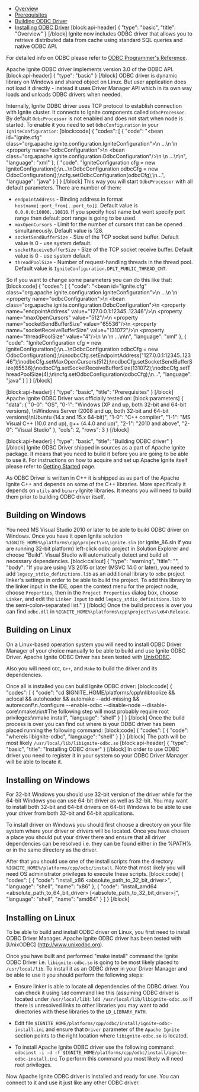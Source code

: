 * [Overview](#overview)
* [Prerequisites](#prerequisites)
* [Building ODBC Driver](#building-odbc-driver)
* [Installing ODBC Driver](#installing-odbc-driver)
[block:api-header]
{
  "type": "basic",
  "title": "Overview"
}
[/block]
Ignite now includes ODBC driver that allows you to retrieve distributed data from cache using standard SQL queries and native ODBC API.

For detailed info on ODBC please refer to [ODBC Programmer's Reference](https://msdn.microsoft.com/en-us/library/ms714177.aspx).

Apache Ignite ODBC driver implements version 3.0 of the ODBC API.
[block:api-header]
{
  "type": "basic"
}
[/block]
ODBC driver is dynamic library on Windows and shared object on Linux. But user application does not load it directly - instead it uses Driver Manager API which in its own way loads and unloads ODBC drivers when needed.

Internally, Ignite ODBC driver uses TCP protocol to establish connection with Ignite cluster. It connects to Ignite components called `OdbcProcessor`. By default `OdbcProcessor` is not enabled and does not start when node is started. To enable it you need to set `OdbcConfiguration` in your `IgniteConfiguration`:
[block:code]
{
  "codes": [
    {
      "code": "<bean id=\"ignite.cfg\" class=\"org.apache.ignite.configuration.IgniteConfiguration\">\n  ...\n  <!-- Enabling ODBC. -->\n  <property name=\"odbcConfiguration\">\n    <bean class=\"org.apache.ignite.configuration.OdbcConfiguration\"/>\n  </property>\n  ...\n</bean>\n",
      "language": "xml"
    },
    {
      "code": "IgniteConfiguration cfg = new IgniteConfiguration();\n...\nOdbcConfiguration odbcCfg = new OdbcConfiguration();\ncfg.setOdbcConfiguration(odbcCfg);\n...",
      "language": "java"
    }
  ]
}
[/block]
This way you will start `OdbcProcessor` with all default parameters. There are number of them:
* `endpointAddress` - Binding address in format `hostname[:port_from[..port_to]]`. Default value is `0.0.0.0:10800..10810`. If you specify host name but wont specify port range then default port range is going to be used.
* `maxOpenCursors` - Limit for the number of cursors that can be opened simultaneously. Default value is 128.
* `socketSendBufferSize` - Size of the TCP socket send buffer. Default value is 0 - use system default.
* `socketReceiveBufferSize` - Size of the TCP socket receive buffer. Default value is 0 - use system default.
* `threadPoolSize` - Number of request-handling threads in the thread pool. Default value is `IgniteConfiguration.DFLT_PUBLIC_THREAD_CNT`.

So if you want to change some parameters you can do this like that:
[block:code]
{
  "codes": [
    {
      "code": "<bean id=\"ignite.cfg\" class=\"org.apache.ignite.configuration.IgniteConfiguration\">\n  ...\n  <!-- Enabling ODBC. -->\n  <property name=\"odbcConfiguration\">\n    <bean class=\"org.apache.ignite.configuration.OdbcConfiguration\">\n      <property name=\"endpointAddress\" value=\"127.0.0.1:12345..12346\"/>\n      <property name=\"maxOpenCursors\" value=\"512\"/>\n      <property name=\"socketSendBufferSize\" value=\"65536\"/>\n      <property name=\"socketReceiveBufferSize\" value=\"131072\"/>\n      <property name=\"threadPoolSize\" value=\"4\"/>\n    </bean>\n  </property>\n  ...\n</bean>\n",
      "language": "xml"
    },
    {
      "code": "IgniteConfiguration cfg = new IgniteConfiguration();\n...\nOdbcConfiguration odbcCfg = new OdbcConfiguration();\n\nodbcCfg.setEndpointAddress(\"127.0.0.1:12345..12346\");\nodbcCfg.setMaxOpenCursors(512);\nodbcCfg.setSocketSendBufferSize(65536);\nodbcCfg.setSocketReceiveBufferSize(131072);\nodbcCfg.setThreadPoolSize(4);\n\ncfg.setOdbcConfiguration(odbcCfg);\n...",
      "language": "java"
    }
  ]
}
[/block]

[block:api-header]
{
  "type": "basic",
  "title": "Prerequisites"
}
[/block]
Apache Ignite ODBC Driver was officially tested on:
[block:parameters]
{
  "data": {
    "0-0": "OS",
    "0-1": "Windows (XP and up, both 32-bit and 64-bit versions), \nWindows Server (2008 and up, both 32-bit and 64-bit versions)\nUbuntu (14.x and 15.x 64-bit)",
    "1-0": "C++ compiler",
    "1-1": "MS Visual C++ (10.0 and up), g++ (4.4.0 and up)",
    "2-1": "2010 and above",
    "2-0": "Visual Studio"
  },
  "cols": 2,
  "rows": 3
}
[/block]

[block:api-header]
{
  "type": "basic",
  "title": "Building ODBC driver"
}
[/block]
Ignite ODBC Driver shipped in sources as a part of Apache Ignite package. It means that you need to build it before you are going to be able to use it. For instructions on how to acquire and set up Apache Ignite itself please refer to [Getting Started](doc:getting-started) page.

As ODBC Driver is written in C++ it is shipped as as part of the Apache Ignite C++ and depends on some of the C++ libraries. More specifically it depends on `utils` and `binary` Ignite libraries. It means you will need to build them prior to building ODBC driver itself.

## Building on Windows
You need MS Visual Studio 2010 or later to be able to build ODBC driver on Windows. Once you have it open Ignite solution `%IGNITE_HOME%\platforms\cpp\project\vs\ignite.sln` (or ignite_86.sln if you are running 32-bit platform) left-click odbc project in Solution Explorer and choose "Build". Visual Studio will automatically detect and build all necessary dependencies.
[block:callout]
{
  "type": "warning",
  "title": "",
  "body": "If you are using VS 2015 or later (MSVC 14.0 or later), you need to add `legacy_stdio_definitions.lib` as an additional library to `odbc` project linker's settings in order to be able to build the project. To add this library to the linker input in the IDE, open the context menu for the project node, choose `Properties`, then in the `Project Properties` dialog box, choose `Linker`, and edit the `Linker Input` to add `legacy_stdio_definitions.lib` to the semi-colon-separated list."
}
[/block]
Once the build process is over you can find `odbc.dll` in `%IGNITE_HOME%\platforms\cpp\project\vs\x64\Release`.

## Building on Linux
On a Linux-based operation system you will need to install ODBC Driver Manager of your choice manually to be able to build and use Ignite ODBC Driver. Apache Ignite ODBC Driver has been tested with [UnixODBC](http://www.unixodbc.org).

Also you will need `GCC`, `G++`, and `Make` to build the driver and its dependencies.

Once all is installed you can build Ignite ODBC driver:
[block:code]
{
  "codes": [
    {
      "code": "cd $IGNITE_HOME/platforms/cpp\nlibtoolize && aclocal && autoheader && automake --add-missing && autoreconf\n./configure --enable-odbc --disable-node --disable-core\nmake\n\n#The following step will most probably require root privileges:\nmake install",
      "language": "shell"
    }
  ]
}
[/block]
Once the build process is over you can find out where is your ODBC driver has been placed running the following command:
[block:code]
{
  "codes": [
    {
      "code": "whereis libignite-odbc",
      "language": "shell"
    }
  ]
}
[/block]
The path will be most likely `/usr/local/lib/libignite-odbc.so`
[block:api-header]
{
  "type": "basic",
  "title": "Installing ODBC driver"
}
[/block]
In order to use ODBC driver you need to register it in your system so your ODBC Driver Manager will be able to locate it.

## Installing on Windows
For 32-bit Windows you should use 32-bit version of the driver while for the
64-bit Windows you can use 64-bit driver as well as 32-bit. You may want to install both 32-bit and 64-bit drivers on 64-bit Windows to be able to use your driver from both 32-bit and 64-bit applications.

To install driver on Windows you should first choose a directory on your
file system where your driver or drivers will be located. Once you have
chosen a place you should put your driver there and ensure that all driver
dependencies can be resolved i.e. they can be found either in the %PATH% or
in the same directory as the driver.

After that you should use one of the install scripts from the directory 
`%IGNITE_HOME%/platforms/cpp/odbc/install`. Note that most likely you will need OS administrator privileges to execute these scripts.
[block:code]
{
  "codes": [
    {
      "code": "install_x86 <absolute_path_to_32_bit_driver>",
      "language": "shell",
      "name": "x86"
    },
    {
      "code": "install_amd64 <absolute_path_to_64_bit_driver> [<absolute_path_to_32_bit_driver>]",
      "language": "shell",
      "name": "amd64"
    }
  ]
}
[/block]

## Installing on Linux

To be able to build and install ODBC driver on Linux, you first need to install
ODBC Driver Manager. Apache Ignite ODBC driver has been tested with [UnixODBC]
(http://www.unixodbc.org). 

Once you have built and performed "make install" command the Ignite ODBC Driver i.e. `libignite-odbc.so` is going to be most likely placed to `/usr/local/lib`. To install it as an ODBC driver in your Driver Manager and be able to use it you should perform the following steps:

* Ensure linker is able to locate all dependencies of the ODBC driver. You can check it using `ldd` command like this (assuming ODBC driver is located under `/usr/local/lib`):
  ```ldd /usr/local/lib/libignite-odbc.so```
If there is unresolved links to other libraries you may want to add directories with these libraries to the `LD_LIBRARY_PATH`.

* Edit file `$IGNITE_HOME/platforms/cpp/odbc/install/ignite-odbc-install.ini` and ensure that `Driver` parameter of the `Apache Ignite` section points to the right location where `libignite-odbc.so` is located.
   
* To install Apache Ignite ODBC driver use the following command:
  ```odbcinst -i -d -f $IGNITE_HOME/platforms/cpp/odbc/install/ignite-odbc-install.ini```
  To perform this command you most likely will need root privileges.

Now Apache Ignite ODBC driver is installed and ready for use. You can connect to it and use it just like any other ODBC driver.